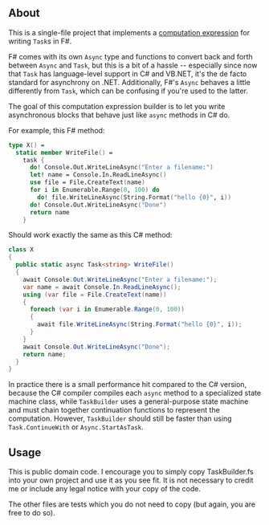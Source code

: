 ## About

This is a single-file project that implements a [computation
expression](https://docs.microsoft.com/en-us/dotnet/articles/fsharp/language-reference/computation-expressions)
for writing `Task`s in F#.

F# comes with its own `Async` type and functions to convert back and forth between `Async` and `Task`, but this is a bit of a hassle -- especially since now that `Task` has language-level support in C# and VB.NET, it's the de facto standard for asynchrony on .NET. Additionally, F#'s `Async` behaves a little differently from `Task`, which can be confusing if you're used to the latter.

The goal of this computation expression builder is to let you write
asynchronous blocks that behave just like `async` methods in C# do.

For example, this F# method:

```fsharp
type X() =
  static member WriteFile() =
    task {
      do! Console.Out.WriteLineAsync("Enter a filename:")
      let! name = Console.In.ReadLineAsync()
      use file = File.CreateText(name)
      for i in Enumerable.Range(0, 100) do
        do! file.WriteLineAsync(String.Format("hello {0}", i))
      do! Console.Out.WriteLineAsync("Done")
      return name
    }
```

Should work exactly the same as this C# method:

```csharp
class X
{
  public static async Task<string> WriteFile()
  {
    await Console.Out.WriteLineAsync("Enter a filename:");
    var name = await Console.In.ReadLineAsync();
    using (var file = File.CreateText(name))
    {
      foreach (var i in Enumerable.Range(0, 100))
      {
        await file.WriteLineAsync(String.Format("hello {0}", i));
      }
    }
    await Console.Out.WriteLineAsync("Done");
    return name;
  }
}
```

In practice there is a small performance hit compared to the C# version, because the C# compiler compiles each
`async` method to a specialized state machine class, while `TaskBuilder` uses a general-purpose
state machine and must chain together continuation functions to represent the computation.
However, `TaskBuilder` should still be faster than using `Task.ContinueWith` or `Async.StartAsTask`.

## Usage

This is public domain code. I encourage you to simply copy
TaskBuilder.fs into your own project and use it as you see fit.
It is not necessary to credit me or include any legal notice with your copy of the code.

The other files are tests which you do not need to copy (but again, you are free to do so).